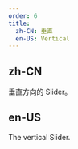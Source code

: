 ```yaml
---
order: 6
title:
  zh-CN: 垂直
  en-US: Vertical
---
```


## zh-CN

垂直方向的 Slider。

## en-US

The vertical Slider.


